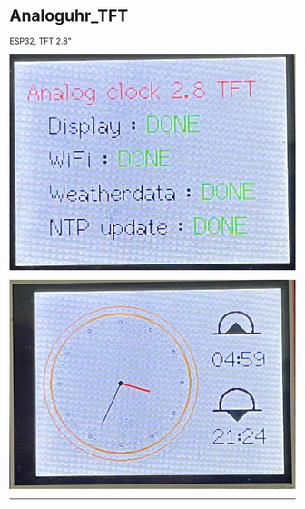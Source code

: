 # Analoguhr_TFT
ESP32, TFT 2.8"

![Bild](/pics/Analoguhr21.png)

![Bild](/pics/Analoguhr1.png)

---
